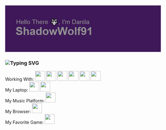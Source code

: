 ![Header](https://github.com/ShadowWolf91/ShadowWolf91/blob/main/header.png)
### ![Typing SVG](https://readme-typing-svg.herokuapp.com?color=%2336BCF7&lines=Hi+there,+I'm+a+3D+and+Unity+programmer)
Working With:
<a href="https://www.adobe.com/products/photoshop.html"><img height="32" width="32" src="https://cdn.simpleicons.org/adobephotoshop/purple"/><a/>
<a href="https://www.autodesk.com/"><img height="32" width="32" src="https://cdn.simpleicons.org/autodesk/purple"/><a/>
<a href="https://www.blender.org/"><img height="32" width="32" src="https://cdn.simpleicons.org/blender/purple"/><a/>
<a href="https://learn.microsoft.com/en-us/dotnet/csharp/"><img height="32" width="32" src="https://cdn.simpleicons.org/csharp/purple"/><a/>
<a href="https://unity.com"><img height="32" width="32" src="https://cdn.simpleicons.org/unity/purple"/><a/>
<a href="https://www.unrealengine.com/en-US"><img height="32" width="32" src="https://cdn.simpleicons.org/unrealengine/purple"/><br/><a/>
My Laptop:
<a href="https://www.lenovo.com/us/en/"><img height="32" width="32" src="https://cdn.simpleicons.org/lenovo/purple"/><a/>
<a href="https://www.lenovo.com/us/en/c/laptops/thinkpad/"><img height="32" width="32" src="https://cdn.simpleicons.org/thinkpad/purple"/><a/><br/>
My Music Platform:
<a href="https://soundcloud.com/user-131706000"><img height="32" width="32" src="https://cdn.simpleicons.org/soundcloud/purple"/><a/><br/>
My Browser:
<a href="https://brave.com/"><img height="32" width="32" src="https://cdn.simpleicons.org/brave/purple"/><a/><br/>
My Favorite Game:
<a href="https://store.steampowered.com/app/391540/Undertale/"><img height="32" width="32" src="https://cdn.simpleicons.org/undertale/purple"/><a/><br/>
<!--
**ShadowWolf91/ShadowWolf91** is a ✨ _special_ ✨ repository because its `README.md` (this file) appears on your GitHub profile.

Here are some ideas to get you started:

- 🔭 I’m currently working on simulation in Unity
- 🌱 I’m currently learning ...
- 👯 I’m looking to collaborate on ...
- 🤔 I’m looking for help with making game
- 💬 Ask me about ...
- 📫 How to reach me: ...
- 😄 Pronouns: ...
- ⚡ Fun fact: ...
-->
